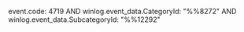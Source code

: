 event.code: 4719 AND winlog.event_data.CategoryId: "%%8272" AND winlog.event_data.SubcategoryId: "%%12292"
